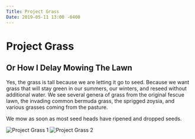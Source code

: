 ```yaml
---
Title: Project Grass
Date: 2019-05-11 13:00 -0400
---
```

# Project Grass
## Or How I Delay Mowing The Lawn

Yes, the grass is tall because we are letting it go to seed.  Because we want grass that will stay green in our summers, our winters, and reseed without additional water.  We see several genera of grass from the original fescue lawn, the invading common bermuda grass, the sprigged zoysia, and various grasses coming from the pasture.

We mow as soon as most seed heads have ripened and dropped seeds.

<img src="/assets/20190511/project-grass1.jpg" alt="Project Grass 1"/>
<img src="/assets/20190511/project-grass2.jpg" alt="Project Grass 2"/>
